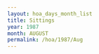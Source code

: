 ```yaml
---
layout: hoa_days_month_list
title: Sittings
year: 1987
month: AUGUST
permalink: /hoa/1987/Aug
---
```

